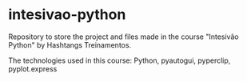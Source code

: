 # intesivao-python

Repository to store the project and files made in the course "Intesivão Python" by Hashtangs Treinamentos. 

The technologies used in this course: Python, pyautogui, pyperclip, pyplot.express
